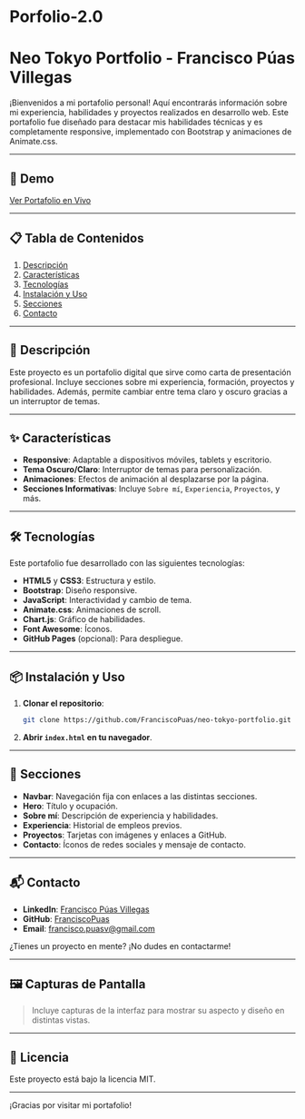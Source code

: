 ﻿# Porfolio-2.0
# Neo Tokyo Portfolio - Francisco Púas Villegas

¡Bienvenidos a mi portafolio personal! Aquí encontrarás información sobre mi experiencia, habilidades y proyectos realizados en desarrollo web. Este portafolio fue diseñado para destacar mis habilidades técnicas y es completamente responsive, implementado con Bootstrap y animaciones de Animate.css.

---

## 🚀 Demo
[Ver Portafolio en Vivo](https://franciscopuas.github.io/Porfolio-2.0/
)

---

## 📋 Tabla de Contenidos

1. [Descripción](#descripción)
2. [Características](#características)
3. [Tecnologías](#tecnologías)
4. [Instalación y Uso](#instalación-y-uso)
5. [Secciones](#secciones)
6. [Contacto](#contacto)

---

## 📝 Descripción

Este proyecto es un portafolio digital que sirve como carta de presentación profesional. Incluye secciones sobre mi experiencia, formación, proyectos y habilidades. Además, permite cambiar entre tema claro y oscuro gracias a un interruptor de temas.

---

## ✨ Características

- **Responsive**: Adaptable a dispositivos móviles, tablets y escritorio.
- **Tema Oscuro/Claro**: Interruptor de temas para personalización.
- **Animaciones**: Efectos de animación al desplazarse por la página.
- **Secciones Informativas**: Incluye `Sobre mí`, `Experiencia`, `Proyectos`, y más.

---

## 🛠️ Tecnologías

Este portafolio fue desarrollado con las siguientes tecnologías:

- **HTML5** y **CSS3**: Estructura y estilo.
- **Bootstrap**: Diseño responsive.
- **JavaScript**: Interactividad y cambio de tema.
- **Animate.css**: Animaciones de scroll.
- **Chart.js**: Gráfico de habilidades.
- **Font Awesome**: Íconos.
- **GitHub Pages** (opcional): Para despliegue.

---

## 📦 Instalación y Uso

1. **Clonar el repositorio**:
    ```bash
    git clone https://github.com/FranciscoPuas/neo-tokyo-portfolio.git
    ```
2. **Abrir `index.html` en tu navegador**.

---

## 📑 Secciones

- **Navbar**: Navegación fija con enlaces a las distintas secciones.
- **Hero**: Título y ocupación.
- **Sobre mí**: Descripción de experiencia y habilidades.
- **Experiencia**: Historial de empleos previos.
- **Proyectos**: Tarjetas con imágenes y enlaces a GitHub.
- **Contacto**: Íconos de redes sociales y mensaje de contacto.

---

## 📬 Contacto

- **LinkedIn**: [Francisco Púas Villegas](https://www.linkedin.com/in/francisco-puas/)
- **GitHub**: [FranciscoPuas](https://github.com/FranciscoPuas)
- **Email**: [francisco.puasv@gmail.com](mailto:francisco.puasv@gmail.com)

¿Tienes un proyecto en mente? ¡No dudes en contactarme!

---

## 🖼️ Capturas de Pantalla

> Incluye capturas de la interfaz para mostrar su aspecto y diseño en distintas vistas.

---

## 📜 Licencia

Este proyecto está bajo la licencia MIT.

---

¡Gracias por visitar mi portafolio!
